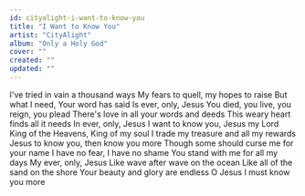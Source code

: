 ```yaml
---
id: cityalight-i-want-to-know-you
title: "I Want to Know You"
artist: "CityAlight"
album: "Only a Holy God"
cover: ""
created: ""
updated: ""
---
```


I've tried in vain a thousand ways
My fears to quell, my hopes to raise
But what I need, Your word has said
Is ever, only, Jesus
You died, you live, you reign, you plead
There's love in all your words and deeds
This weary heart finds all it needs
In ever, only, Jesus
I want to know you, Jesus my Lord
King of the Heavens, King of my soul
I trade my treasure and all my rewards
Jesus to know you, then know you more
Though some should curse me for your name
I have no fear, I have no shame
You stand with me for all my days
My ever, only, Jesus
Like wave after wave on the ocean
Like all of the sand on the shore
Your beauty and glory are endless
O Jesus I must know you more